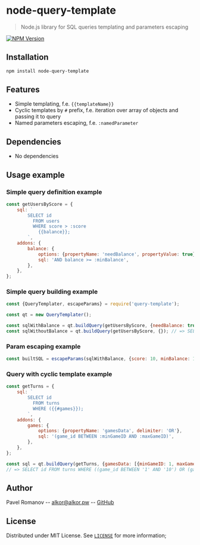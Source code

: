 # node-query-template
> Node.js library for SQL queries templating and parameters escaping

[![NPM Version][npm-image]][npm-url]

## Installation

```sh
npm install node-query-template
```

## Features

* Simple templating, f.e. `{{templateName}}`
* Cyclic templates by `#` prefix, f.e. iteration over array of objects and passing it to query
* Named parameters escaping, f.e. `:namedParameter`

## Dependencies

* No dependencies

## Usage example

### Simple query definition example

```js
const getUsersByScore = {
    sql: `
        SELECT id
          FROM users
          WHERE score > :score
            {{balance}};
        `,
    addons: {
        balance: {
            options: {propertyName: 'needBalance', propertyValue: true},
            sql: 'AND balance >= :minBalance',
        },
    },
};
```

### Simple query building example

```js
const {QueryTemplater, escapeParams} = require('query-template');

const qt = new QueryTemplater();

const sqlWithBalance = qt.buildQuery(getUsersByScore, {needBalance: true}); // => SELECT id FROM users WHERE score > :score AND balance >= :minBalance;
const sqlWithoutBalance = qt.buildQuery(getUsersByScore, {}); // => SELECT id FROM users WHERE score > :score;

```

### Param escaping example

```js
const builtSQL = escapeParams(sqlWithBalance, {score: 10, minBalance: 150}) // => SELECT id FROM users WHERE score > '10' AND balance >= '150';
```

### Query with cyclic template example

```js
const getTurns = {
    sql: `
        SELECT id
          FROM turns
          WHERE ({{#games}});
        `,
    addons: {
        games: {
            options: {propertyName: 'gamesData', delimiter: 'OR'},
            sql: '(game_id BETWEEN :minGameID AND :maxGameID)',
        },
    },
};

const sql = qt.buildQuery(getTurns, {gamesData: [{minGameID: 1, maxGameID: 10}, {minGameID: 100, maxGameID: 110}]});
// => SELECT id FROM turns WHERE ((game_id BETWEEN '1' AND '10') OR (game_id BETWEEN '100' OR '110'));
```

## Author

Pavel Romanov -- alkor@alkor.pw -- [GitHub](https://github.com/Shikyaro)

## License

Distributed under MIT License. See [`LICENSE`](./LICENSE) for more information;

[npm-image]: https://img.shields.io/npm/v/query-template.svg?style=flat-square
[npm-url]: https://npmjs.org/package/query-template